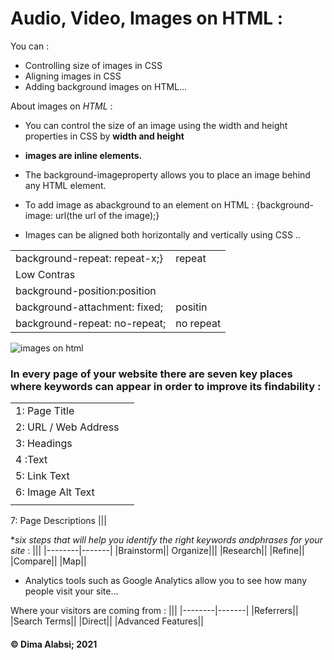 
# Audio, Video, Images on HTML :

You can :
+ Controlling size of images in CSS
+ Aligning images in CSS
+ Adding background images    on HTML...

 About images on *HTML* :

* You can control the size of an image using the width and height properties in CSS by **width and height**

+ **images are inline elements.**

 + The background-imageproperty allows you to place an image behind any HTML element.

 + To add image as abackground to an element on HTML :
 {background-image: url(the url of the image);} 
 + Images can be aligned both horizontally and vertically using CSS ..
 
 |||
 |--------|-------|
 background-repeat: repeat-x;}| repeat|
 |Low Contras||
 |background-position:position||
 |background-attachment: fixed;|positin|
 |background-repeat: no-repeat;|no repeat|


 ![images on html](https://data-flair.training/blogs/wp-content/uploads/sites/2/2020/07/html-images-df.jpg)

 ### In every page of your website there are seven key places where keywords can appear in order to improve its findability :

 |||
 |--------|-------|
 |1: Page Title
|2: URL / Web Address|
 |3: Headings||
 |4 :Text||
 |5: Link Text||
 |6: Image Alt Text||
 |||
 7: Page Descriptions
|||


**six steps that will help you identify the right keywords andphrases for your site* :
|||
 |--------|-------|
 |Brainstorm||
 Organize|||
 |Research||
 |Refine||
 |Compare||
 |Map||

+ Analytics tools such as Google Analytics allow you to see how many people visit your site...

 Where your visitors are coming from :
 |||
 |--------|-------|
 |Referrers||
 |Search Terms||
 |Direct||
 |Advanced Features||






 ####  &copy; Dima Alabsi; 2021 
